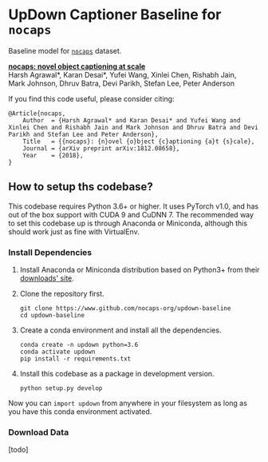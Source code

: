 UpDown Captioner Baseline for `nocaps`
=====================================

Baseline model for [`nocaps`][1] dataset.

**[nocaps: novel object captioning at scale][1]**  
Harsh Agrawal*, Karan Desai*, Yufei Wang, Xinlei Chen, Rishabh Jain,  
Mark Johnson, Dhruv Batra, Devi Parikh, Stefan Lee, Peter Anderson

If you find this code useful, please consider citing:

```text
@Article{nocaps,
    Author  = {Harsh Agrawal* and Karan Desai* and Yufei Wang and Xinlei Chen and Rishabh Jain and Mark Johnson and Dhruv Batra and Devi Parikh and Stefan Lee and Peter Anderson},
    Title   = {{nocaps}: {n}ovel {o}bject {c}aptioning {a}t {s}cale},
    Journal = {arXiv preprint arXiv:1812.08658},
    Year    = {2018},
}
```


How to setup ths codebase?
--------------------------

This codebase requires Python 3.6+ or higher. It uses PyTorch v1.0, and has out of the box support with CUDA 9 and CuDNN 7. The recommended way to set this codebase up is through Anaconda or Miniconda, although this should work just as fine with VirtualEnv.

### Install Dependencies

1. Install Anaconda or Miniconda distribution based on Python3+ from their [downloads' site][2].

1. Clone the repository first.

    ```
    git clone https://www.github.com/nocaps-org/updown-baseline
    cd updown-baseline
    ```

1. Create a conda environment and install all the dependencies.

    ```
    conda create -n updown python=3.6
    conda activate updown
    pip install -r requirements.txt
    ```

1. Install this codebase as a package in development version.

    ```
    python setup.py develop
    ```

Now you can `import updown` from anywhere in your filesystem as long as you have this conda environment activated.


### Download Data

[todo]


[1]: nocaps.org
[2]: https://kdexd.github.io/probnmn-clevr/probnmn/usage/setup_dependencies.html
[3]: https://kdexd.github.io/probnmn-clevr/probnmn/usage/training.html
[4]: https://kdexd.github.io/probnmn-clevr/probnmn/usage/evaluation_inference.html
